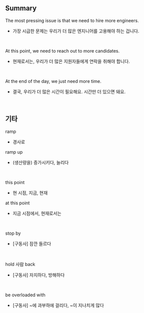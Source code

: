 ## Summary

The most pressing issue is that we need to hire more engineers.
- 가장 시급한 문제는 우리가 더 많은 엔지니어를 고용해야 하는 겁니다.

<br>

At this point, we need to reach out to more candidates.
- 현재로서는, 우리가 더 많은 지원자들에게 연락을 취해야 합니다.

<br>

At the end of the day, we just need more time.
- 결국, 우리가 더 많은 시간이 필요해요. 시간만 더 있으면 돼요.

<br>

## 기타

ramp
- 경사로

ramp up
- (생산량을) 증가시키다, 늘리다

<br>

this point
- 현 시점, 지금, 현재

at this point
- 지금 시점에서, 현재로서는

<br>

stop by
- [구동사] 잠깐 들르다

<br>

hold 사람 back
- [구동사] 자지하다, 방해하다

<br>

be overloaded with
- [구동사] ~에 과부하에 걸리다, ~이 지나치게 많다
